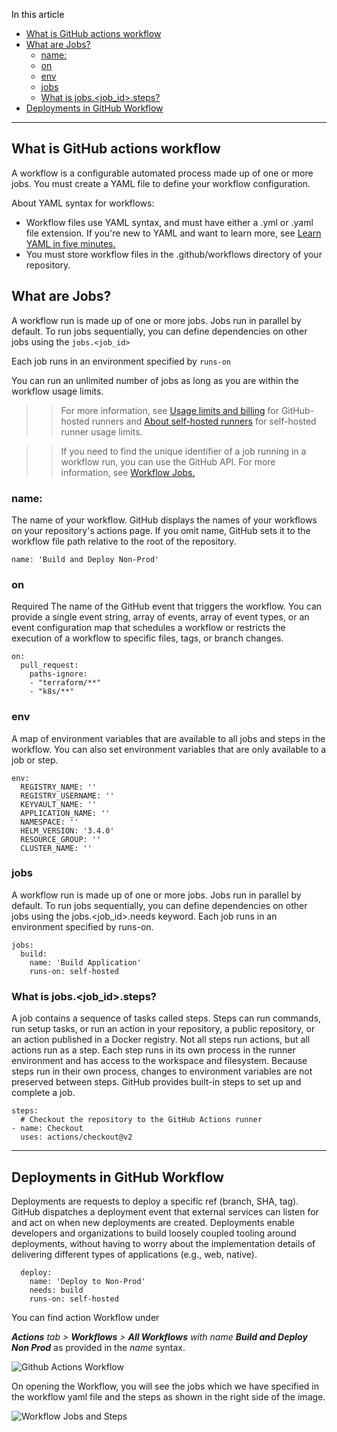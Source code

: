 <span style="color:black;">In this article</span>
- [What is GitHub actions workflow](#what-is-github-actions-workflow)
- [What are Jobs?](#what-are-jobs)
  * [name:](#name)
  * [on](#on)
  * [env](#env)
  * [jobs](#jobs)
  * [What is jobs.<job_id>.steps?](#what-is-jobs-job-id-steps)
- [Deployments in GitHub Workflow](#deployments-in-github-workflow)


---


## What is GitHub actions workflow
A workflow is a configurable automated process made up of one or more jobs. You must create a YAML file to define your workflow configuration.


About YAML syntax for workflows:


* Workflow files use YAML syntax, and must have either a .yml or .yaml file extension. If you're new to YAML and want to learn more, see [Learn YAML in five minutes.](https://www.codeproject.com/Articles/1214409/Learn-YAML-in-five-minutes)
* You must store workflow files in the .github/workflows directory of your repository.


## What are Jobs?
A workflow run is made up of one or more jobs. Jobs run in parallel by default. To run jobs sequentially, you can define dependencies on other jobs using the `jobs.<job_id>`


Each job runs in an environment specified by `runs-on`


You can run an unlimited number of jobs as long as you are within the workflow usage limits. 
>> For more information, see [Usage limits and billing](https://docs.github.com/en/free-pro-team@latest/actions/reference/usage-limits-billing-and-administration) for GitHub-hosted runners and [About self-hosted runners](https://docs.github.com/en/free-pro-team@latest/actions/hosting-your-own-runners/about-self-hosted-runners/#usage-limits) for self-hosted runner usage limits.


>> If you need to find the unique identifier of a job running in a workflow run, you can use the GitHub API. For more information, see [Workflow Jobs.](https://docs.github.com/en/free-pro-team@latest/v3/actions/workflow-jobs)


### name: 
The name of your workflow. GitHub displays the names of your workflows on your repository's actions page. If you omit name, GitHub sets it to the workflow file path relative to the root of the repository.


    name: 'Build and Deploy Non-Prod'
### on
Required The name of the GitHub event that triggers the workflow. You can provide a single event string, array of events, array of event types, or an event configuration map that schedules a workflow or restricts the execution of a workflow to specific files, tags, or branch changes.


    on:
      pull_request:
        paths-ignore:
        - "terraform/**"
        - "k8s/**"


### env
A map of environment variables that are available to all jobs and steps in the workflow. You can also set environment variables that are only available to a job or step.


    env:
      REGISTRY_NAME: ''
      REGISTRY_USERNAME: ''
      KEYVAULT_NAME: ''
      APPLICATION_NAME: '' 
      NAMESPACE: ''
      HELM_VERSION: '3.4.0'
      RESOURCE_GROUP: ''
      CLUSTER_NAME: ''


### jobs
A workflow run is made up of one or more jobs. Jobs run in parallel by default. To run jobs sequentially, you can define dependencies on other jobs using the jobs.<job_id>.needs keyword.
Each job runs in an environment specified by runs-on.


    jobs:
      build:
        name: 'Build Application'
        runs-on: self-hosted


### What is jobs.<job_id>.steps?
A job contains a sequence of tasks called steps. Steps can run commands, run setup tasks, or run an action in your repository, a public repository, or an action published in a Docker registry. Not all steps run actions, but all actions run as a step. Each step runs in its own process in the runner environment and has access to the workspace and filesystem. Because steps run in their own process, changes to environment variables are not preserved between steps. GitHub provides built-in steps to set up and complete a job.


    steps:
      # Checkout the repository to the GitHub Actions runner
    - name: Checkout
      uses: actions/checkout@v2




***


## Deployments in GitHub Workflow


  Deployments are requests to deploy a specific ref (branch, SHA, tag). GitHub dispatches a deployment event that external services can listen for and act on when new deployments are created. Deployments enable developers and organizations to build loosely coupled tooling around deployments, without having to worry about the implementation details of delivering different types of applications (e.g., web, native).


      deploy:
        name: 'Deploy to Non-Prod'
        needs: build
        runs-on: self-hosted


 You can find action Workflow under


<em>**Actions** tab > **Workflows** > **All Workflows** with name **Build and Deploy Non Prod** </em>
 as provided in the *name* syntax.


![Github Actions Workflow]()


On opening the Workflow, you will see the jobs which we have specified in the workflow yaml file and the steps as shown in the right side of the image.


![Workflow Jobs and Steps]()
 




























